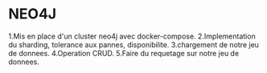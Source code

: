 # NEO4J
1.Mis en place d'un cluster neo4j avec docker-compose.
2.Implementation du sharding, tolerance aux pannes, disponibilite.
3.chargement de notre jeu de donnees.
4.Operation CRUD.
5.Faire du requetage sur notre jeu de donnees.

